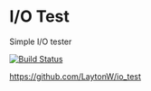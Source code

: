 # I/O Test
Simple I/O tester

[![Build Status](https://travis-ci.org/LaytonW/io_test.svg?branch=master)](https://travis-ci.org/LaytonW/io_test)

https://github.com/LaytonW/io_test
